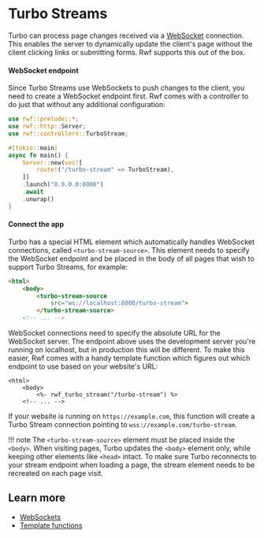 # Turbo Streams

Turbo can process page changes received via a [WebSocket](../../controllers/websockets.md) connection. This enables the server to dynamically update the client's page without the client clicking links or submitting forms. Rwf supports this out of the box.

#### WebSocket endpoint

Since Turbo Streams use WebSockets to push changes to the client, you need to create a WebSocket endpoint first. Rwf comes with a controller to do just that without any additional configuration:

```rust
use rwf::prelude::*;
use rwf::http::Server;
use rwf::controllers::TurboStream;

#[tokio::main]
async fn main() {
    Server::new(vec![
        route!("/turbo-stream" => TurboStream),
    ])
    .launch("0.0.0.0:8000")
    .await
    .unwrap()
}
```

#### Connect the app

Turbo has a special HTML element which automatically handles WebSocket connections, called `<turbo-stream-source>`. This element needs to specify the WebSocket endpoint and be placed in the body of all pages that wish to support Turbo Streams, for example:

```html
<html>
    <body>
        <turbo-stream-source
            src="ws://localhost:8000/turbo-stream">
        </turbo-stream-source>
    <!-- ... -->
```

WebSocket connections need to specify the absolute URL for the WebSocket server. The endpoint above uses the development server you're running on localhost, but in production this will be different. To make this easier, Rwf comes with a handy template function which figures out which endpoint to use based on your website's URL:

```erb
<html>
    <body>
        <%- rwf_turbo_stream("/turbo-stream") %>
    <!-- ... -->
```

If your website is running on `https://example.com`, this function will create a Turbo Stream connection pointing to `wss://example.com/turbo-stream`.

!!! note
    The `<turbo-stream-source>` element must be placed inside the `<body>`. When visiting pages, Turbo updates the `<body>` element only, while keeping other elements like `<head>` intact. To make sure
    Turbo reconnects to your stream endpoint when loading a page, the stream element needs to be recreated on each page visit.

## Learn more

- [WebSockets](../../controllers/websockets.md)
- [Template functions](../templates/functions.md)
